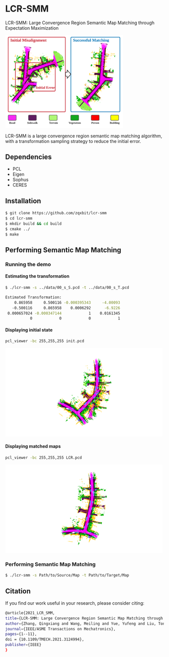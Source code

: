 # LCR-SMM
LCR-SMM: Large Convergence Region Semantic Map Matching through Expectation Maximization

<img src="https://github.com/zqxbit/videos/blob/main/fig1-1223.png" width="375">

LCR-SMM is a large convergence region semantic map matching algorithm, with a transformation sampling strategy to reduce the initial error.

## Dependencies
- PCL
- Eigen
- Sophus
- CERES

## Installation
```bash
$ git clone https://github.com/zqxbit/lcr-smm
$ cd lcr-smm
$ mkdir build && cd build
$ cmake ../
$ make
```
## Performing Semantic Map Matching
### Running the demo
#### Estimating the transformation
```bash
$ ./lcr-smm -s ../data/00_s_S.pcd -t ../data/00_s_T.pcd
```
```bash
Estimated Transformation:
    0.865958     0.500116 -0.000395343     -4.00093
   -0.500116     0.865958    0.0006292      -6.9226
 0.000657024 -0.000347144            1    0.0161345
           0            0            0            1
```
#### Displaying initial state
```bash
pcl_viewer -bc 255,255,255 init.pcd
```

<img src="https://github.com/zqxbit/videos/blob/main/00_init1102.png" width="500">

#### Displaying matched maps
```bash
pcl_viewer -bc 255,255,255 LCR.pcd
```

<img src="https://github.com/zqxbit/videos/blob/main/00_LCR1102.png" width="500">


### Performing Semantic Map Matching
```bash
$ ./lcr-smm -s Path/to/Source/Map -t Path/to/Target/Map
```

## Citation
If you find our work useful in your research, please consider citing:

```bash
@article{2021_LCR_SMM,
title={LCR-SMM: Large Convergence Region Semantic Map Matching through Expectation Maximization},
author={Zhang, Qingxiang and Wang, Meiling and Yue, Yufeng and Liu, Tong},
journal={IEEE/ASME Transactions on Mechatronics},
pages={1--11},
doi = {10.1109/TMECH.2021.3124994},
publisher={IEEE}
}
```
